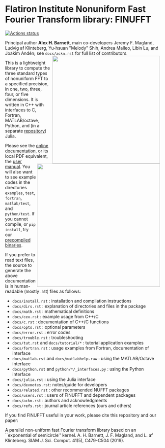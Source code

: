 # Flatiron Institute Nonuniform Fast Fourier Transform library: FINUFFT
[![Actions status](https://github.com/flatironinstitute/finufft/workflows/C++%20Build/badge.svg)](https://github.com/flatironinstitute/finufft/actions)

Principal author **Alex H. Barnett**,
main co-developers Jeremy F. Magland,
Ludvig af Klinteberg, Yu-hsuan "Melody" Shih, Andrea Malleo, Libin Lu,
and Joakim Andén;
see `docs/ackn.rst` for full list of contributors.
​
<img align="right" src="docs/logo.png" width="350">

<img align="right" src="docs/spreadpic.png" width="400"/>

This is a lightweight library to compute the three standard types of nonuniform FFT to a specified precision, in one, two, three, four, or five dimensions. It is written in C++ with interfaces to C, Fortran, MATLAB/octave, Python, and (in a separate [repository](https://github.com/ludvigak/FINUFFT.jl)) Julia.

Please see the [online documentation](http://finufft.readthedocs.io/en/latest/index.html), or its local PDF equivalent, the [user manual](finufft-manual.pdf).
You will also want to see example codes in the directories
`examples`, `test`, `fortran`, `matlab/test`, and `python/test`.
If you cannot compile, or `pip install`, try our [precompiled binaries](http://users.flatironinstitute.org/~ahb/codes/finufft-binaries).

If you prefer to read text files, the source to generate the above documentation is in human-readable (mostly .rst) files as follows:

- `docs/install.rst` : installation and compilation instructions
- `docs/dirs.rst`    : explanation of directories and files in the package
- `docs/math.rst`    : mathematical definitions
- `docs/cex.rst`     : example usage from C++/C
- `docs/c.rst`       : documentation of C++/C functions
- `docs/opts.rst`    : optional parameters
- `docs/error.rst`   : error codes
- `docs/trouble.rst` : troubleshooting
- `docs/tut.rst` and `docs/tutorial/*` : tutorial application examples
- `docs/fortran.rst` : usage examples from Fortran, documentation of interface
- `docs/matlab.rst` and `docs/matlabhelp.raw` : using the MATLAB/Octave interface
- `docs/python.rst` and `python/*/_interfaces.py` : using the Python interface
- `docs/julia.rst`   : using the Julia interface
- `docs/devnotes.rst`: notes/guide for developers
- `docs/related.rst` : other recommended NUFFT packages
- `docs/users.rst`   : users of FINUFFT and dependent packages
- `docs/ackn.rst`    : authors and acknowledgments
- `docs/refs.rst`    : journal article references (ours and others)


If you find FINUFFT useful in your work, please cite this repository and
our paper:

A parallel non-uniform fast Fourier transform library based on an ``exponential of semicircle'' kernel.
A. H. Barnett, J. F. Magland, and L. af Klinteberg.
SIAM J. Sci. Comput. 41(5), C479-C504 (2019).
